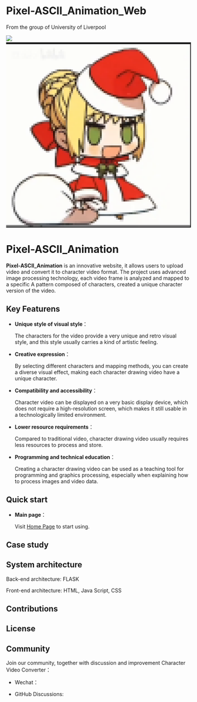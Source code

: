 # Pixel-ASCII_Animation_Web
From the group of University of Liverpool

<img src="https://github.com/ZhuangshengLi/Pixel-ASCII_Animation_Web/blob/ae4109f6ad0cda111423a315b9dacf1493c8525c/code/example/testpic.jpg" width=600px>

<img src="https://github.com/ZhuangshengLi/Pixel-ASCII_Animation_Web/blob/ae4109f6ad0cda111423a315b9dacf1493c8525c/code/example/00004.png" width=600px>

# Pixel-ASCII_Animation 

  

**Pixel-ASCII_Animation** is an innovative website, it allows users to upload video and convert it to character video format. The project uses advanced image processing technology, each video frame is analyzed and mapped to a specific A pattern composed of characters, created a unique character version of the video. 

  

   

  

## Key Featurens 

  

   

  

- **Unique style of visual style**： 

  

   The characters for the video provide a very unique and retro visual style, and this style usually carries a kind of artistic feeling. 

  

   

  

- **Creative expression**： 

  

   By selecting different characters and mapping methods, you can create a diverse visual effect, making each character drawing video have a unique character. 

  

   

  

- **Compatibility and accessibility**： 

  

   Character video can be displayed on a very basic display device, which does not require a high-resolution screen, which makes it still usable in a technologically limited environment. 

  

   

  

- **Lower resource requirements**： 

  

   Compared to traditional video, character drawing video usually requires less resources to process and store. 

  

   

  

- **Programming and technical education**： 

  

   Creating a character drawing video can be used as a teaching tool for programming and graphics processing, especially when explaining how to process images and video data. 

  

   

  

## Quick start 

  

   

  

- **Main page**： 

  

   Visit [Home Page](http://qwqpixel.top:5000) to start using. 

  

   

  


  

   

  

## Case study 

  

   

  

   

  

## System architecture 

Back-end architecture: FLASK
 

Front-end architecture: HTML, Java Script, CSS
  

   

  

## Contributions 

  

   

  

   

  

## License 

  

   

  

   

  

## Community  

   

  

Join our community, together with discussion and improvement Character Video Converter： 

  

   

  

- Wechat： 

  

- GitHub Discussions: 
